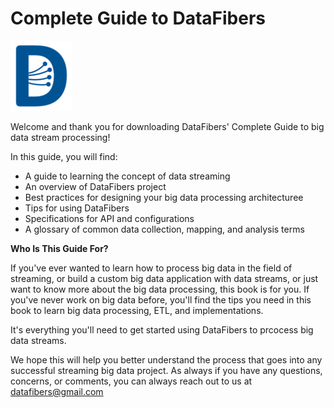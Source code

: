 # Complete Guide to DataFibers

![](https://github.com/datafibers/df_complete_guide/blob/master/image/logo_blue.png?raw=true)

Welcome and thank you for downloading DataFibers' Complete Guide to big data stream processing! 

In this guide, you will find:
- A guide to learning the concept of data streaming
- An overview of DataFibers project
- Best practices for designing your big data processing architecturee
- Tips for using DataFibers
- Specifications for API and configurations
- A glossary of common data collection, mapping, and analysis terms

**Who Is This Guide For?**

If you've ever wanted to learn how to process big data in the field of streaming, or build a custom big data application with data streams, or just want to know more about the big data processing, this book is for you. If you've never work on big data before, you'll find the tips you need in this book to learn big data processing, ETL, and implementations. 

It's everything you'll need to get started using DataFibers to prcocess big data streams.

We hope this will help you better understand the process that goes into any successful streaming big data project. As always if you have any questions, concerns, or comments, you can always reach out to us at [datafibers@gmail.com](mailto:datafibers@gmail.com)

